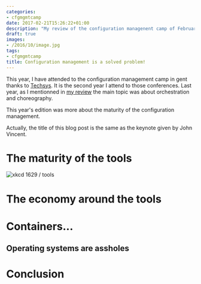 ```yaml
---
categories:
- cfgmgmtcamp
date: 2017-02-21T15:26:22+01:00
description: "My review of the configuration managenent camp of February 2017"
draft: true
images:
- /2016/10/image.jpg
tags:
- cfgmgmtcamp
title: Configuration management is a solved problem!
---
```


This year, I have attended to the configuration management camp in gent thanks to [Techsys](http://www.techsys.fr).
It is the second year I attend to those conferences.
Last year, as I mentionned in [my review](/2016/02/10/configuration-management-choreography-and-self-aware-applications/index.html) the main topic was about orchestration and choreography.

This year's edition was more about the maturity of the configuration management.

Actually, the title of this blog post is the same as the keynote given by John Vincent.

# The maturity of the tools

![xkcd 1629 / tools](https://imgs.xkcd.com/comics/tools.png)

# The economy around the tools

# Containers...

## Operating systems are assholes

# Conclusion


